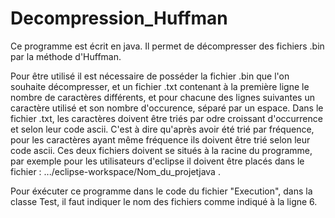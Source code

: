 # Decompression_Huffman
Ce programme est écrit en java.
Il permet de décompresser des fichiers .bin par la méthode d'Huffman.

Pour être utilisé il est nécessaire de posséder la fichier .bin que l'on souhaite décompresser, et un fichier .txt contenant à la première ligne le nombre de caractères différents, et pour chacune des lignes suivantes un caractère utilisé et son nombre d'occurence, séparé par un espace. Dans le fichier .txt, les caractères doivent être triés par odre croissant d'occurrence et selon leur code ascii. C'est à dire qu'après avoir été trié par fréquence, pour les caractères ayant même fréquence ils doivent être trié selon leur code ascii.
Ces deux fichiers doivent se situés à la racine du programme, par exemple pour les utilisateurs d'eclipse il doivent être placés dans le fichier : .../eclipse-workspace/Nom_du_projetjava .

Pour éxécuter ce programme dans le code du fichier "Execution", dans la classe Test, il faut indiquer le nom des fichiers comme indiqué à la ligne 6.

